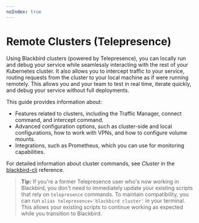 ```yaml
---
noIndex: true
---
```


# Remote Clusters (Telepresence)

Using Blackbird clusters (powered by Telepresence), you can locally run and debug your service while seamlessly interacting with the rest of your Kubernetes cluster. It also allows you to intercept traffic to your service, routing requests from the cluster to your local machine as if were running remotely. This allows you and your team to test in real time, iterate quickly, and debug your service without full deployments.

This guide provides information about:

* Features related to clusters, including the Traffic Manager, connect command, and intercept command.
* Advanced configuration options, such as cluster-side and local configurations, how to work with VPNs, and how to configure volume mounts.
* Integrations, such as Prometheus, which you can use for monitoring capabilities.

For detailed information about cluster commands, see _Cluster_ in the [blackbird-cli](../../../technical-reference/blackbird-cli/ "mention") reference.

> **Tip:** If you're a former Telepresence user who's now working in Blackbird, you don't need to immediately update your existing scripts that rely on `telepresence` commands. To maintain compatibility, you can run `alias telepresence='blackbird cluster'` in your terminal. This allows your existing scripts to continue working as expected while you transition to Blackbird.
